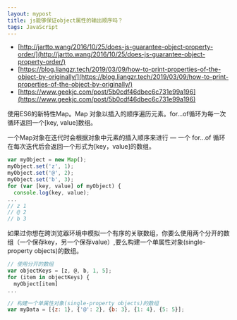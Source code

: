 ```yaml
---
layout: mypost
title: js能够保证object属性的输出顺序吗？
tags: JavaScript
---
```


- [http://jartto.wang/2016/10/25/does-js-guarantee-object-property-order/](http://jartto.wang/2016/10/25/does-js-guarantee-object-property-order/)
- [https://blog.liangzr.tech/2019/03/09/how-to-print-properties-of-the-object-by-originally/](https://blog.liangzr.tech/2019/03/09/how-to-print-properties-of-the-object-by-originally/)
- [https://www.geekjc.com/post/5b0cdf46dbec6c731e99a196](https://www.geekjc.com/post/5b0cdf46dbec6c731e99a196)



使用ES6的新特性Map。Map 对象以插入的顺序遍历元素。for...of循环为每一次循环返回一个[key, value]数组。

一个Map对象在迭代时会根据对象中元素的插入顺序来进行 — 一个 for...of 循环在每次迭代后会返回一个形式为[key，value]的数组。

```js
var myObject = new Map();
myObject.set('z', 1);
myObject.set('@', 2);
myObject.set('b', 3);
for (var [key, value] of myObject) {
  console.log(key, value);
...
// z 1
// @ 2
// b 3

```



如果过你想在跨浏览器环境中模拟一个有序的关联数组，你要么使用两个分开的数组（一个保存key，另一个保存value）,要么构建一个单属性对象(single-property objects)的数组。

```js
// 使用分开的数组
var objectKeys = [z, @, b, 1, 5];
for (item in objectKeys) {
  myObject[item]
...

// 构建一个单属性对象(single-property objects)的数组
var myData = [{z: 1}, {'@': 2}, {b: 3}, {1: 4}, {5: 5}];
```

